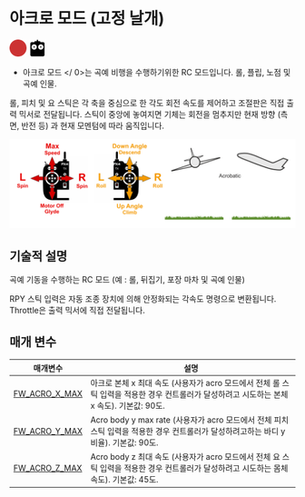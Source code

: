 # 아크로 모드 (고정 날개)

[<img src="../../assets/site/difficulty_hard.png" title="Hard to fly" width="30px" />](../getting_started/flight_modes.md#key_difficulty)&nbsp;[<img src="../../assets/site/remote_control.svg" title="수동 / 원격 제어 필요" width="30px" />](../getting_started/flight_modes.md#key_manual)&nbsp;

* 아크로 모드 </ 0>는 곡예 비행을 수행하기위한 RC 모드입니다. 롤, 플립, 노점 및 곡예 인물.</p> 

롤, 피치 및 요 스틱은 각 축을 중심으로 한 각도 회전 속도를 제어하고 조절판은 직접 출력 믹서로 전달됩니다. 스틱이 중앙에 놓여지면 기체는 회전을 멈추지만 현재 방향 (측면, 반전 등) 과 현재 모멘텀에 따라 움직입니다.

![FW 수동 곡예 비행](../../assets/flight_modes/manual_acrobatic_FW.png)

## 기술적 설명

곡예 기동을 수행하는 RC 모드 (예 : 롤, 뒤집기, 포장 마차 및 곡예 인물)

RPY 스틱 입력은 자동 조종 장치에 의해 안정화되는 각속도 명령으로 변환됩니다. Throttle은 출력 믹서에 직접 전달됩니다.

## 매개 변수

| 매개변수                                                                                                | 설명                                                                                         |
| --------------------------------------------------------------------------------------------------- | ------------------------------------------------------------------------------------------ |
| <span id="FW_ACRO_X_MAX"></span>[FW_ACRO_X_MAX](../advanced_config/parameter_reference.md#FW_ACRO_X_MAX) | 아크로 본체 x 최대 속도 (사용자가 acro 모드에서 전체 롤 스틱 입력을 적용한 경우 컨트롤러가 달성하려고 시도하는 본체 x 속도). 기본값: 90도.     |
| <span id="FW_ACRO_Y_MAX"></span>[FW_ACRO_Y_MAX](../advanced_config/parameter_reference.md#FW_ACRO_Y_MAX) | Acro body y max rate (사용자가 acro 모드에서 전체 피치 스틱 입력을 적용한 경우 컨트롤러가 달성하려고하는 바디 y 비율). 기본값: 90도. |
| <span id="FW_ACRO_Z_MAX"></span>[FW_ACRO_Z_MAX](../advanced_config/parameter_reference.md#FW_ACRO_Z_MAX) | Acro body z 최대 속도 (사용자가 acro 모드에서 전체 요 스틱 입력을 적용한 경우 컨트롤러가 달성하려고 시도하는 몸체 속도). 기본값: 45도.    |